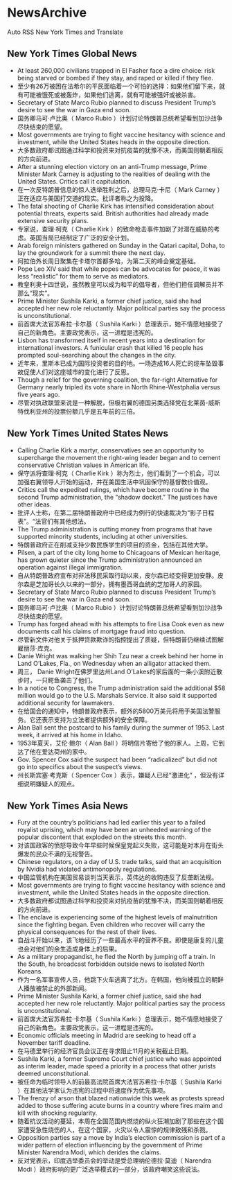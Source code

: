 # NewsArchive
Auto RSS New York Times and Translate

## New York Times Global News
* At least 260,000 civilians trapped in El Fasher face a dire choice: risk being starved or bombed if they stay, and raped or killed if they flee.
* 至少有26万被困在法希尔的平民面临着一个可怕的选择：如果他们留下来，就有可能被饿死或被轰炸，如果他们逃离，就有可能被强奸或被杀害。
* Secretary of State Marco Rubio planned to discuss President Trump’s desire to see the war in Gaza end soon.
* 国务卿马可·卢比奥（ Marco Rubio ）计划讨论特朗普总统希望看到加沙战争尽快结束的愿望。
* Most governments are trying to fight vaccine hesitancy with science and investment, while the United States heads in the opposite direction.
* 大多数政府都试图通过科学和投资来对抗疫苗的犹豫不决，而美国则朝着相反的方向前进。
* After a stunning election victory on an anti-Trump message, Prime Minister Mark Carney is adjusting to the realities of dealing with the United States. Critics call it capitulation.
* 在一次反特朗普信息的惊人选举胜利之后，总理马克·卡尼（ Mark Carney ）正在适应与美国打交道的现实。批评者称之为投降。
* The fatal shooting of Charlie Kirk has intensified consideration about potential threats, experts said. British authorities had already made extensive security plans.
* 专家说，查理·柯克（ Charlie Kirk ）的致命枪击事件加剧了对潜在威胁的考虑。英国当局已经制定了广泛的安全计划。
* Arab foreign ministers gathered on Sunday in the Qatari capital, Doha, to lay the groundwork for a summit there the next day.
* 阿拉伯外长周日聚集在卡塔尔首都多哈，为第二天的峰会奠定基础。
* Pope Leo XIV said that while popes can be advocates for peace, it was less “realistic” for them to serve as mediators.
* 教皇利奥十四世说，虽然教皇可以成为和平的倡导者，但他们担任调解员并不那么“现实”。
* Prime Minister Sushila Karki, a former chief justice, said she had accepted her new role reluctantly. Major political parties say the process is unconstitutional.
* 前首席大法官苏希拉·卡尔基（ Sushila Karki ）总理表示，她不情愿地接受了自己的新角色。主要政党表示，这一进程是违宪的。
* Lisbon has transformed itself in recent years into a destination for international investors. A funicular crash that killed 16 people has prompted soul-searching about the changes in the city.
* 近年来，里斯本已成为国际投资者的目的地。一场造成16人死亡的缆车坠毁事故促使人们对这座城市的变化进行了反思。
* Though a relief for the governing coalition, the far-right Alternative for Germany nearly tripled its vote share in North Rhine-Westphalia versus five years ago.
* 尽管对执政联盟来说是一种解脱，但极右翼的德国另类选择党在北莱茵-威斯特伐利亚州的投票份额几乎是五年前的三倍。

## New York Times United States News
* Calling Charlie Kirk a martyr, conservatives see an opportunity to supercharge the movement the right-wing leader began and to cement conservative Christian values in American life.
* 保守派将查理·柯克（ Charlie Kirk ）称为烈士，他们看到了一个机会，可以加强右翼领导人开始的运动，并在美国生活中巩固保守的基督教价值观。
* Critics call the expedited rulings, which have become routine in the second Trump administration, the “shadow docket.” The justices have other ideas.
* 批评人士称，在第二届特朗普政府中已经成为例行的快速裁决为“影子日程表”。“法官们有其他想法。
* The Trump administration is cutting money from programs that have supported minority students, including at other universities.
* 特朗普政府正在削减支持少数民族学生的项目的资金，包括在其他大学。
* Pilsen, a part of the city long home to Chicagoans of Mexican heritage, has grown quieter since the Trump administration announced an operation against illegal immigration.
* 自从特朗普政府宣布对非法移民采取行动以来，皮尔森已经变得更加安静。皮尔森是芝加哥长久以来的一部分，拥有墨西哥血统的芝加哥人的家园。
* Secretary of State Marco Rubio planned to discuss President Trump’s desire to see the war in Gaza end soon.
* 国务卿马可·卢比奥（ Marco Rubio ）计划讨论特朗普总统希望看到加沙战争尽快结束的愿望。
* Trump has forged ahead with his attempts to fire Lisa Cook even as new documents call his claims of mortgage fraud into question.
* 尽管新文件对他关于抵押贷款欺诈的指控提出了质疑，但特朗普仍继续试图解雇丽莎·库克。
* Danie Wright was walking her Shih Tzu near a creek behind her home in Land O’Lakes, Fla., on Wednesday when an alligator attacked them.
* 周三， Danie Wright在佛罗里达州Land O’Lakes的家后面的一条小溪附近散步时，一只鳄鱼袭击了他们。
* In a notice to Congress, the Trump administration said the additional $58 million would go to the U.S. Marshals Service. It also said it supported additional security for lawmakers.
* 在给国会的通知中，特朗普政府表示，额外的5800万美元将用于美国法警服务。它还表示支持为立法者提供额外的安全保障。
* Alan Ball sent the postcard to his family during the summer of 1953. Last week, it arrived at his home in Idaho.
* 1953年夏天，艾伦·鲍尔（ Alan Ball ）将明信片寄给了他的家人。上周，它到达了他在爱达荷州的家中。
* Gov. Spencer Cox said the suspect had been “radicalized” but did not go into specifics about the suspect’s views.
* 州长斯宾塞·考克斯（ Spencer Cox ）表示，嫌疑人已经“激进化” ，但没有详细说明嫌疑人的观点。

## New York Times Asia News
* Fury at the country’s politicians had led earlier this year to a failed royalist uprising, which may have been an unheeded warning of the popular discontent that exploded on the streets this month.
* 对该国政客的愤怒导致今年早些时候保皇党起义失败，这可能是对本月在街头爆发的民众不满的无视警告。
* Chinese regulators, on a day of U.S. trade talks, said that an acquisition by Nvidia had violated antimonopoly regulations.
* 中国监管机构在美国贸易谈判当天表示，英伟达的收购违反了反垄断法规。
* Most governments are trying to fight vaccine hesitancy with science and investment, while the United States heads in the opposite direction.
* 大多数政府都试图通过科学和投资来对抗疫苗的犹豫不决，而美国则朝着相反的方向前进。
* The enclave is experiencing some of the highest levels of malnutrition since the fighting began. Even children who recover will carry the physical consequences for the rest of their lives.
* 自战斗开始以来，该飞地经历了一些最高水平的营养不良。即使是康复的儿童也会对他们的余生造成身体上的后果。
* As a military propagandist, he fled the North by jumping off a train. In the South, he broadcast forbidden outside news to isolated North Koreans.
* 作为一名军事宣传人员，他跳下火车逃离了北方。在韩国，他向被孤立的朝鲜人播放被禁止的外部新闻。
* Prime Minister Sushila Karki, a former chief justice, said she had accepted her new role reluctantly. Major political parties say the process is unconstitutional.
* 前首席大法官苏希拉·卡尔基（ Sushila Karki ）总理表示，她不情愿地接受了自己的新角色。主要政党表示，这一进程是违宪的。
* Economic officials meeting in Madrid are seeking to head off a November tariff deadline.
* 在马德里举行的经济官员会议正在寻求阻止11月的关税截止日期。
* Sushila Karki, a former Supreme Court chief justice who was appointed as interim leader, made speed a priority in a process that other jurists deemed unconstitutional.
* 被任命为临时领导人的前最高法院首席大法官苏希拉·卡尔基（ Sushila Karki ）在其他法学家认为违宪的过程中将速度作为优先事项。
* The frenzy of arson that blazed nationwide this week as protests spread added to those suffering acute burns in a country where fires maim and kill with shocking regularity.
* 随着抗议活动的蔓延，本周在全国范围内燃烧的纵火狂潮加剧了那些在这个国家遭受急性烧伤的人，在这个国家，火灾以令人震惊的规律致残和杀戮。
* Opposition parties say a move by India’s election commission is part of a wider pattern of election influencing by the government of Prime Minister Narendra Modi, which derides the claims.
* 反对党表示，印度选举委员会的举动是受总理纳伦德拉·莫迪（ Narendra Modi ）政府影响的更广泛选举模式的一部分，该政府嘲笑这些说法。

